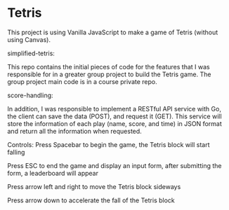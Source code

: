 # Tetris
This project is using Vanilla JavaScript to make a game of Tetris (without using Canvas).


simplified-tetris:

This repo contains the initial pieces of code for the features that I was responsible for in a greater group project to build the Tetris game.
The group project main code is in a course private repo.


score-handling:

In addition, I was responsible to implement a RESTful API service with Go, the client can save the data (POST), and request it (GET). This service will store the information of each play (name, score, and time) in JSON format and return all the information when requested. 

Controls:
Press Spacebar to begin the game, the Tetris block will start falling

Press ESC to end the game and display an input form, after submitting the form, a leaderboard will appear

Press arrow left and right to move the Tetris block sideways

Press arrow down to accelerate the fall of the Tetris block

